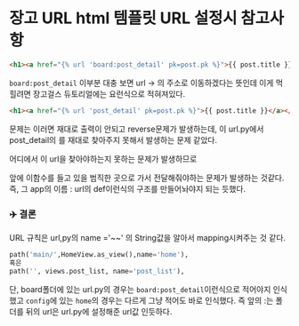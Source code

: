 # 장고 URL html 템플릿 URL 설정시 참고사항

```html
<h1><a href="{% url 'board:post_detail' pk=post.pk %}">{{ post.title }}</a></h1>
```

`board:post_detail` 이부분 대충 보면 url -> 의 주소로 이동하겠다는 뜻인데 이게 먹힐려면 장고걸스 듀토리얼에는 요런식으로 적혀져있다. 



```html
<h1><a href="{% url 'post_detail' pk=post.pk %}">{{ post.title }}</a></h1>
```

문제는 이러면 재대로 출력이 안되고 reverse문제가 발생하는데, 이 url.py에서 post_detail의 를 재대로 찾아주지 못해서 발생하는 문제 같았다.

어디에서 이 url을 찾아야하는지 못하는 문제가 발생하므로 

앞에 이함수를 들고 있을 범직한 곳으로 가서 전달해줘야하는 문제가 발생하는 것같다. 즉, 그 app의 이름 : url의 def이런식의 구조를 만들어놔야지 되는 듯했다. 



### :airplane: 결론

URL 규칙은 url,py의 name ='~~' 의 String값을 알아서 mapping시켜주는 것 같다.

```python
path('main/',HomeView.as_view(),name='home'),
혹은
path('', views.post_list, name='post_list'),
```

단, board폴더에 있는 url.py의 경우는 `board:post_detail`이런식으로 적어야지 인식했고 `config`에 있는 `home`의 경우는 다르게 그냥 적어도 바로 인식했다. 즉 앞의 :는 폴더를 뒤의 url은 url.py에 설정해준 url값 인듯하다.
